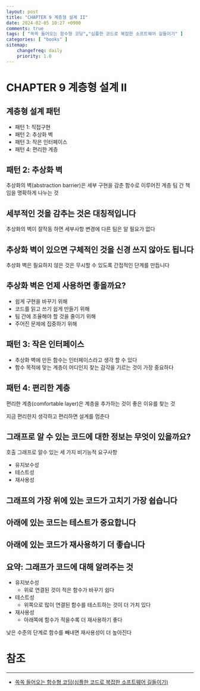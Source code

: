 ```yaml
---
layout: post
title: "CHAPTER 9 계층형 설계 II"
date: 2024-02-05 10:27 +0900
comments: true
tags: [ "쏙쏙 들어오는 함수형 코딩","심플한 코드로 복잡한 소프트웨어 길들이기" ]
categories: [ "books" ]
sitemap:
    changefreq: daily
    priority: 1.0
---
```


# CHAPTER 9 계층형 설계 II

## 계층형 설계 패턴

* 패턴 1: 직접구현
* 패턴 2: 추상화 벽
* 패턴 3: 작은 인터페이스
* 패턴 4: 편리한 계층

## 패턴 2: 추상화 벽 
추상화의 벽(abstraction barrier)은 세부 구현을 감춘 함수로 이루어진 계층
팀 간 책임을 명확하게 나누는 것

## 세부적인 것을 감추는 것은 대칭적입니다 

추상화의 벽이 잘작동 하면 세부사항 변경에 다른 팀은 알 필요가 없다

## 추상화 벽이 있으면 구체적인 것을 신경 쓰지 않아도 됩니다 
추상화 벽은 필요하지 않은 것은 무시할 수 있도록 간접적인 단계를 만듭니다

## 추상화 벽은 언제 사용하면 좋을까요? 

* 쉽게 구현을 바꾸기 위해
* 코드를 읽고 쓰기 쉽게 만들기 위해
* 팀 간에 조율해야 할 것을 줄이기 위해
* 주어진 문제에 집중하기 위해

## 패턴 3: 작은 인터페이스 
* 추상화 벽에 만든 함수는 인터페이스라고 생각 할 수 있다
* 함수 목적에 맞는 계층이 어디인지 찾는 감각을 기르는 것이 가장 중요하다

## 패턴 4: 편리한 계층 
편리한 계층(comfortable layer)은 계층을 추가하는 것이 좋은 이유를 찾는 것

지금 편리한지 생각하고 편리하면 설계를 멈춘다

## 그래프로 알 수 있는 코드에 대한 정보는 무엇이 있을까요? 

호출 그래프로 알수 있는 세 가지 비기능적 요구사항
* 유지보수성
* 테스트성
* 재사용성

## 그래프의 가장 위에 있는 코드가 고치기 가장 쉽습니다
## 아래에 있는 코드는 테스트가 중요합니다
## 아래에 있는 코드가 재사용하기 더 좋습니다
## 요약: 그래프가 코드에 대해 알려주는 것 

* 유지보수성
  * 위로 연결된 것이 적은 함수가 바꾸기 쉽다
* 테스트성
  * 위쪽으로 많이 연결된 함수를 테스트하는 것이 더 가치 있다
* 재사용성
  * 아래쪽에 함수가 적을수록 더 재사용하기 좋다

낮은 수준의 단계로 함수를 빼내면 재사용성이 더 높아진다

# 참조
-----

* [쏙쏙 들어오는 함수형 코딩(심플한 코드로 복잡한 소프트웨어 길들이기)](https://www.yes24.com/Product/Goods/108748841)
